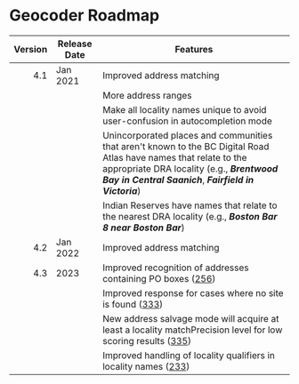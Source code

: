 # Geocoder Roadmap
Version | Release Date | Features
-------: | --------------- | -------------
4.1|Jan 2021|Improved address matching
|||More address ranges
|||Make all locality names unique to avoid user-confusion in autocompletion mode
|||Unincorporated places and communities that aren't known to the BC Digital Road Atlas have names that relate to the appropriate DRA locality (e.g., ***Brentwood Bay in Central Saanich***, ***Fairfield in Victoria***)
|||Indian Reserves have names that relate to the nearest DRA locality (e.g., ***Boston Bar 8 near Boston Bar***)
4.2|Jan 2022| Improved address matching
4.3|2023| Improved recognition of addresses containing PO boxes ([256](https://github.com/bcgov/ols-geocoder/issues/256))
|||Improved response for cases where no site is found ([333](https://github.com/bcgov/ols-geocoder/issues/333))
|||New address salvage mode will acquire at least a locality matchPrecision level for low scoring results ([335](https://github.com/bcgov/ols-geocoder/issues/335))
|||Improved handling of locality qualifiers in locality names ([233](https://github.com/bcgov/ols-geocoder/issues/233))
